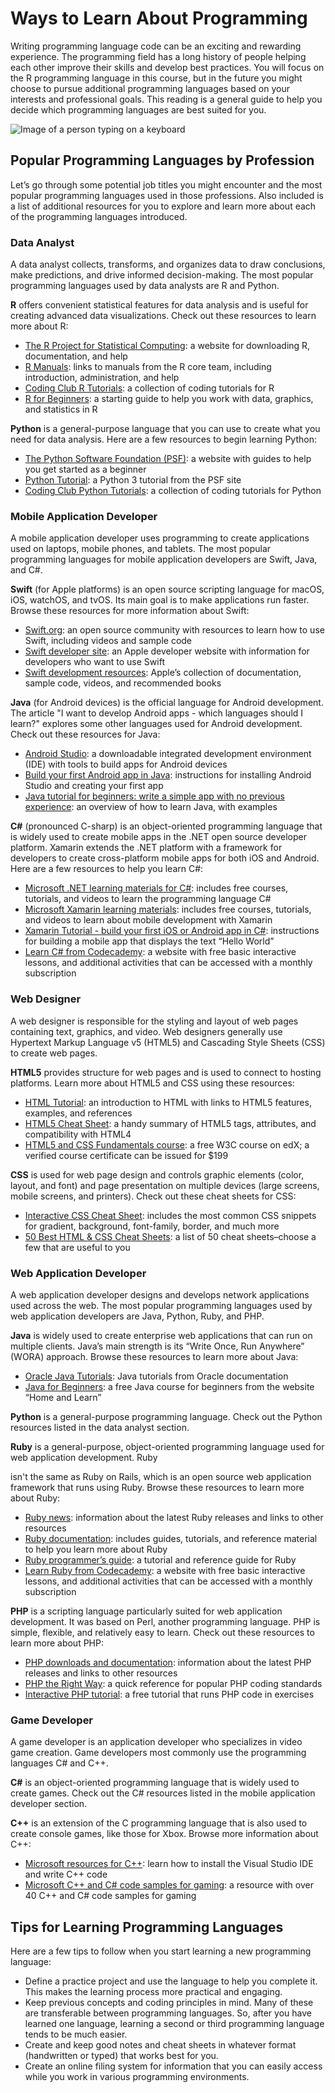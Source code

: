 # Ways to Learn About Programming

Writing programming language code can be an exciting and rewarding experience. The programming field has a long history of people helping each other improve their skills and develop best practices. You will focus on the R programming language in this course, but in the future you might choose to pursue additional programming languages based on your interests and professional goals. This reading is a general guide to help you decide which programming languages are best suited for you.

![Image of a person typing on a keyboard](image_link)

## Popular Programming Languages by Profession

Let’s go through some potential job titles you might encounter and the most popular programming languages used in those professions. Also included is a list of additional resources for you to explore and learn more about each of the programming languages introduced.

### Data Analyst

A data analyst collects, transforms, and organizes data to draw conclusions, make predictions, and drive informed decision-making. The most popular programming languages used by data analysts are R and Python.

**R** offers convenient statistical features for data analysis and is useful for creating advanced data visualizations. Check out these resources to learn more about R:

- [The R Project for Statistical Computing](link): a website for downloading R, documentation, and help
- [R Manuals](link): links to manuals from the R core team, including introduction, administration, and help
- [Coding Club R Tutorials](link): a collection of coding tutorials for R
- [R for Beginners](link): a starting guide to help you work with data, graphics, and statistics in R

**Python** is a general-purpose language that you can use to create what you need for data analysis. Here are a few resources to begin learning Python:

- [The Python Software Foundation (PSF)](link): a website with guides to help you get started as a beginner
- [Python Tutorial](link): a Python 3 tutorial from the PSF site
- [Coding Club Python Tutorials](link): a collection of coding tutorials for Python

### Mobile Application Developer

A mobile application developer uses programming to create applications used on laptops, mobile phones, and tablets. The most popular programming languages for mobile application developers are Swift, Java, and C#.

**Swift** (for Apple platforms) is an open source scripting language for macOS, iOS, watchOS, and tvOS. Its main goal is to make applications run faster. Browse these resources for more information about Swift:

- [Swift.org](link): an open source community with resources to learn how to use Swift, including videos and sample code
- [Swift developer site](link): an Apple developer website with information for developers who want to use Swift
- [Swift development resources](link): Apple’s collection of documentation, sample code, videos, and recommended books

**Java** (for Android devices) is the official language for Android development. The article "I want to develop Android apps - which languages should I learn?" explores some other languages used for Android development. Check out these resources for Java:

- [Android Studio](link): a downloadable integrated development environment (IDE) with tools to build apps for Android devices
- [Build your first Android app in Java](link): instructions for installing Android Studio and creating your first app
- [Java tutorial for beginners: write a simple app with no previous experience](link): an overview of how to learn Java, with examples

**C#** (pronounced C-sharp) is an object-oriented programming language that is widely used to create mobile apps in the .NET open source developer platform. Xamarin extends the .NET platform with a framework for developers to create cross-platform mobile apps for both iOS and Android. Here are a few resources to help you learn C#:

- [Microsoft .NET learning materials for C#](link): includes free courses, tutorials, and videos to learn the programming language C#
- [Microsoft Xamarin learning materials](link): includes free courses, tutorials, and videos to learn about mobile development with Xamarin
- [Xamarin Tutorial - build your first iOS or Android app in C#](link): instructions for building a mobile app that displays the text “Hello World”
- [Learn C# from Codecademy](link): a website with free basic interactive lessons, and additional activities that can be accessed with a monthly subscription

### Web Designer

A web designer is responsible for the styling and layout of web pages containing text, graphics, and video. Web designers generally use Hypertext Markup Language v5 (HTML5) and Cascading Style Sheets (CSS) to create web pages.

**HTML5** provides structure for web pages and is used to connect to hosting platforms. Learn more about HTML5 and CSS using these resources:

- [HTML Tutorial](link): an introduction to HTML with links to HTML5 features, examples, and references
- [HTML5 Cheat Sheet](link): a handy summary of HTML5 tags, attributes, and compatibility with HTML4
- [HTML5 and CSS Fundamentals course](link): a free W3C course on edX; a verified course certificate can be issued for $199

**CSS** is used for web page design and controls graphic elements (color, layout, and font) and page presentation on multiple devices (large screens, mobile screens, and printers). Check out these cheat sheets for CSS:

- [Interactive CSS Cheat Sheet](link): includes the most common CSS snippets for gradient, background, font-family, border, and much more
- [50 Best HTML & CSS Cheat Sheets](link): a list of 50 cheat sheets–choose a few that are useful to you

### Web Application Developer

A web application developer designs and develops network applications used across the web. The most popular programming languages used by web application developers are Java, Python, Ruby, and PHP.

**Java** is widely used to create enterprise web applications that can run on multiple clients. Java’s main strength is its “Write Once, Run Anywhere” (WORA) approach. Browse these resources to learn more about Java:

- [Oracle Java Tutorials](link): Java tutorials from Oracle documentation
- [Java for Beginners](link): a free Java course for beginners from the website “Home and Learn”

**Python** is a general-purpose programming language. Check out the Python resources listed in the data analyst section.

**Ruby** is a general-purpose, object-oriented programming language used for web application development. Ruby

 isn't the same as Ruby on Rails, which is an open source web application framework that runs using Ruby. Browse these resources to learn more about Ruby:

- [Ruby news](link): information about the latest Ruby releases and links to other resources
- [Ruby documentation](link): includes guides, tutorials, and reference material to help you learn more about Ruby
- [Ruby programmer’s guide](link): a tutorial and reference guide for Ruby
- [Learn Ruby from Codecademy](link): a website with free basic interactive lessons, and additional activities that can be accessed with a monthly subscription

**PHP** is a scripting language particularly suited for web application development. It was based on Perl, another programming language. PHP is simple, flexible, and relatively easy to learn. Check out these resources to learn more about PHP:

- [PHP downloads and documentation](link): information about the latest PHP releases and links to other resources
- [PHP the Right Way](link): a quick reference for popular PHP coding standards
- [Interactive PHP tutorial](link): a free tutorial that runs PHP code in exercises

### Game Developer

A game developer is an application developer who specializes in video game creation. Game developers most commonly use the programming languages C# and C++.

**C#** is an object-oriented programming language that is widely used to create games. Check out the C# resources listed in the mobile application developer section.

**C++** is an extension of the C programming language that is also used to create console games, like those for Xbox. Browse more information about C++:

- [Microsoft resources for C++](link): learn how to install the Visual Studio IDE and write C++ code
- [Microsoft C++ and C# code samples for gaming](link): a resource with over 40 C++ and C# code samples for gaming

## Tips for Learning Programming Languages

Here are a few tips to follow when you start learning a new programming language:

- Define a practice project and use the language to help you complete it. This makes the learning process more practical and engaging.
- Keep previous concepts and coding principles in mind. Many of these are transferable between programming languages. So, after you have learned one language, learning a second or third programming language tends to be much easier.
- Create and keep good notes and cheat sheets in whatever format (handwritten or typed) that works best for you.
- Create an online filing system for information that you can easily access while you work in various programming environments.
